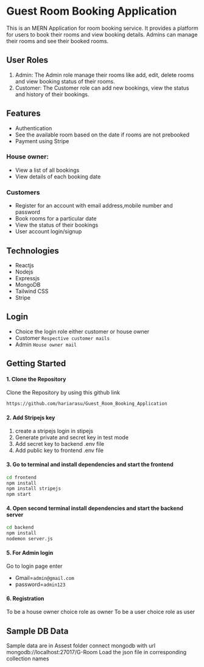 # Guest Room Booking Application

This is an MERN Application for room booking service. It provides a platform for users to book their rooms and view booking details. Admins can manage their rooms and see their booked rooms.

## User Roles
 1. Admin: The Admin role manage their rooms like add, edit, delete rooms and view booking status of their rooms.
 2. Customer: The Customer role can add new bookings, view the status and history of their bookings.

## Features
- Authentication
- See the available room based on the date if rooms are not prebooked
- Payment using Stripe
  
### House owner:
 - View a list of all bookings
 - View details of each booking date

### Customers
 - Register for an account with email address,mobile number and password 
 - Book rooms for a particular date
 - View the status of their bookings
 - User account login/signup

## Technologies
- Reactjs
- Nodejs
- Expressjs
- MongoDB 
- Tailwind CSS
- Stripe 

## Login
- Choice the login role either customer or house owner
- Customer `Respective customer mails`
- Admin `House owner mail`

## Getting Started

#### 1. Clone the Repository
Clone the Repository by using this github link 
```bash
https://github.com/hariarasu/Guest_Room_Booking_Application
```

#### 2. Add Stripejs key 
1. create a stripejs login in stipejs
2. Generate private and secret key in test mode
3. Add secret key to backend .env file
4. Add public key to frontend .env file
 

#### 3. Go to terminal and install dependencies and start the frontend 
```bash
cd frontend
npm install
npm install stripejs
npm start
```
#### 4. Open second terminal install dependencies and start the backend server
```bash
cd backend
npm install
nodemon server.js
```
#### 5. For Admin login 
Go to login page enter
  - Gmail=`admin@gmail.com`
  - password=`admin123`

#### 6. Registration
 To be a house owner choice role as owner
 To be a user choice role as user

## Sample DB Data
Sample data are in Assest folder
connect mongodb with url mongodb://localhost:27017/G-Room
Load the json file in corresponding collection names
